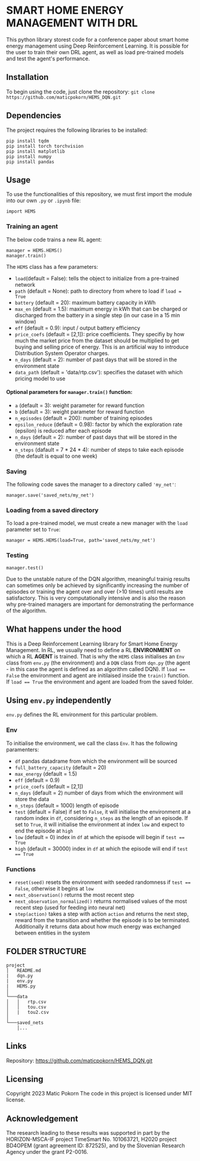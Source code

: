 # SMART HOME ENERGY MANAGEMENT WITH DRL
This python library storest code for a conference paper about smart home energy management using Deep Reinforcement Learning. It is possible for the user to train their own DRL agent, as well as load pre-trained models and test the agent's performance.

## Installation
To begin using the code, just clone the repository:
```git clone https://github.com/maticpokorn/HEMS_DQN.git```

## Dependencies
The project requires the following libraries to be installed:
```
pip install tqdm
pip install torch torchvision
pip install matplotlib
pip install numpy
pip install pandas
```

## Usage
To use the functionalities of this repository, we must first import the module into our own ```.py``` or ```.ipynb``` file:
```
import HEMS
```
### Training an agent
The below code trains a new RL agent:
```
manager = HEMS.HEMS()
manager.train()
```
The ```HEMS``` class has a few parameters:
- ```load```(default = False): tells the object to initialize from a pre-trained network
- ```path``` (default = None): path to directory from where to load if ```load = True```
- ```battery``` (default = 20): maximum battery capacity in kWh
- ```max_en``` (default = 1.5): maximum energy in kWh that can be charged or discharged from the battery in a single step (in our case in a 15 min window)
- ```eff``` (default = 0.9): input / output battery efficiency
- ```price_coefs``` (default = [2,1]): price coefficients. They specifiy by how much the market price from the dataset should be multiplied to get buying and selling price of energy. This is an artificial way to introduce Distribution System Operator charges.
- ```n_days``` (default = 2): number of past days that will be stored in the environment state
- ```data_path``` (default = 'data/rtp.csv'): specifies the dataset with which pricing model to use
#### Optional parameters for ```manager.train()``` function:
- ```a``` (default = 3): weight parameter for reward function
- ```b``` (default = 3): weight parameter for reward function
- ```n_episodes``` (default = 200): number of training episodes
- ```epsilon_reduce``` (default = 0.98): factor by which the exploration rate (epsilon) is reduced after each episode
- ```n_days``` (default = 2): number of past days that will be stored in the environment state
- ```n_steps``` (dafault = 7 * 24 * 4): number of steps to take each episode (the default is equal to one week)

### Saving
The following code saves the manager to a directory called ```'my_net'```:
```
manager.save('saved_nets/my_net')
```

### Loading from a saved directory
To load a pre-trained model, we must create a new manager with the ```load``` parameter set to ```True```:
```
manager = HEMS.HEMS(load=True, path='saved_nets/my_net')
```

### Testing
```
manager.test()
```
Due to the unstable nature of the DQN algorithm, meaningful trainig results can sometimes only be achieved by significantly increasing the number of episodes or training the agent over and over (>10 times) until results are satisfactory. This is very computationally intensive and is also the reason why pre-trained managers are important for demonstrating the performance of the algorithm.

## What happens under the hood
This is a Deep Reinforcement Learning library for Smart Home Energy Management. In RL, we usually need to define a RL **ENVIRONMENT** on which a RL **AGENT** is trained. That is why the ```HEMS``` class initialises an ```Env``` class from ```env.py``` (the environment) and a ```DQN``` class from ```dqn.py``` (the agent - in this case the agent is defined as an algorithm called DQN). If ```load == False``` the environment and agent are initilaised inside the ```train()``` function. If ```load == True``` the environment and agent are loaded from the saved folder.

## Using ```env.py``` independently
```env.py``` defines the RL environment for this particular problem.
### Env
To initialise the environment, we call the class ```Env```. It has the following paramenters:
- ```df``` pandas datadrame from which the environment will be sourced
- ```full_battery_capacity``` (default = 20) 
- ```max_energy``` (default = 1.5)
- ```eff``` (default = 0.9)
- ```price_coefs``` (default = [2,1])
- ```n_days``` (default = 2) number of days from which the environment will store the data
- ```n_steps``` (default = 1000) length of episode
- ```test``` (default = False) if set to ```False```, it will initialise the environment at a random index in ```df```, considering ```n_steps``` as the length of an episode. If set to ```True```, it will initialise the environment at index ```low``` and expect to end the episode at ```high```
- ```low``` (default = 0) index in ```df``` at which the episode will begin if ```test == True```
- ```high``` (default = 30000) index in ```df``` at which the episode will end if ```test == True```

### Functions
- ```reset(seed)``` resets the environment with seeded randomness if ```test == False```, otherwise it begins at ```low```
- ```next_observation()``` returns the most recent step
- ```next_observation_normalized()``` returns normalised values of the most recent step (used for feeding into neural net)
- ```step(action)``` takes a step with action ```action``` and returns the next step, reward from the transition and whether the episode is to be terminated. Additionally it returns data about how much energy was exchanged between entities in the system
  

## FOLDER STRUCTURE
```
project
│   README.md
|   dqn.py
|   env.py
|   HEMS.py
│
└───data
│   │   rtp.csv
│   │   tou.csv
│   |   tou2.csv
│
└───saved_nets
    │...  
```

## Links
Repository: https://github.com/maticpokorn/HEMS_DQN.git
## Licensing
Copyright 2023 Matic Pokorn
The code in this project is licensed under MIT license.

## Acknowledgement
The research leading to these results was supported in part by the HORIZON-MSCA-IF project TimeSmart No. 101063721, H2020 project BD4OPEM (grant
agreement ID: 872525), and by the Slovenian Research Agency under the grant P2-0016.
